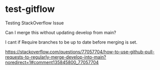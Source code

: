 # test-gitflow
Testing StackOverflow Issue

Can I merge this without updating develop from main?

I cant if Require branches to be up to date before merging is set.

https://stackoverflow.com/questions/77057704/how-to-use-github-pull-requests-to-regularly-merge-develop-into-main?noredirect=1#comment135845800_77057704
